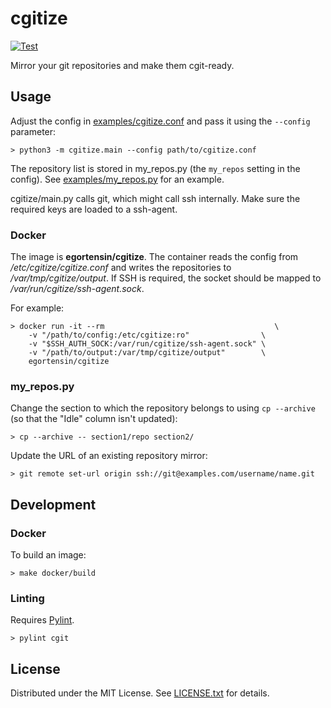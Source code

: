 cgitize
=======

[![Test](https://github.com/egor-tensin/cgitize/workflows/Test/badge.svg)](https://github.com/egor-tensin/cgitize/actions?query=workflow%3ATest)

Mirror your git repositories and make them cgit-ready.

Usage
-----

Adjust the config in [examples/cgitize.conf] and pass it using the
`--config` parameter:

    > python3 -m cgitize.main --config path/to/cgitize.conf

The repository list is stored in my_repos.py (the `my_repos` setting in the
config).
See [examples/my_repos.py] for an example.

cgitize/main.py calls git, which might call ssh internally.
Make sure the required keys are loaded to a ssh-agent.

[examples/cgitize.conf]: examples/cgitize.conf
[examples/my_repos.py]: examples/my_repos.py

### Docker

The image is **egortensin/cgitize**.
The container reads the config from */etc/cgitize/cgitize.conf* and
writes the repositories to */var/tmp/cgitize/output*.
If SSH is required, the socket should be mapped to
*/var/run/cgitize/ssh-agent.sock*.

For example:

    > docker run -it --rm                                      \
        -v "/path/to/config:/etc/cgitize:ro"                \
        -v "$SSH_AUTH_SOCK:/var/run/cgitize/ssh-agent.sock" \
        -v "/path/to/output:/var/tmp/cgitize/output"        \
        egortensin/cgitize

### my_repos.py

Change the section to which the repository belongs to using `cp --archive` (so
that the "Idle" column isn't updated):

    > cp --archive -- section1/repo section2/

Update the URL of an existing repository mirror:

    > git remote set-url origin ssh://git@examples.com/username/name.git

Development
-----------

### Docker

To build an image:

    > make docker/build

### Linting

Requires [Pylint].

    > pylint cgit

[Pylint]: https://www.pylint.org/

License
-------

Distributed under the MIT License.
See [LICENSE.txt] for details.

[LICENSE.txt]: LICENSE.txt
